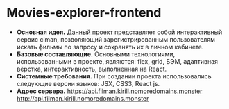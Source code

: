 # __Movies-explorer-frontend__
* __Основная идея.__ [Данный проект](https://filman.kirill.nomoredomains.monster) представляет собой интерактивный сервис ciman, позволяющий зарегистрированным пользователям искать фильмы по запросу и сохранять их в личном кабинете.
* __Базовые составляющие.__ Основными технологиями, использованными в проекте, являются: flex, grid, БЭМ, адаптивная вёрстка, интерактивность, выполненная на React.
* __Системные требования.__ При создании проекта использовались следующие версии языков: JSX, CSS3, React js.
* __Адрес сервера.__ https://api.filman.kirill.nomoredomains.monster http://api.filman.kirill.nomoredomains.monster